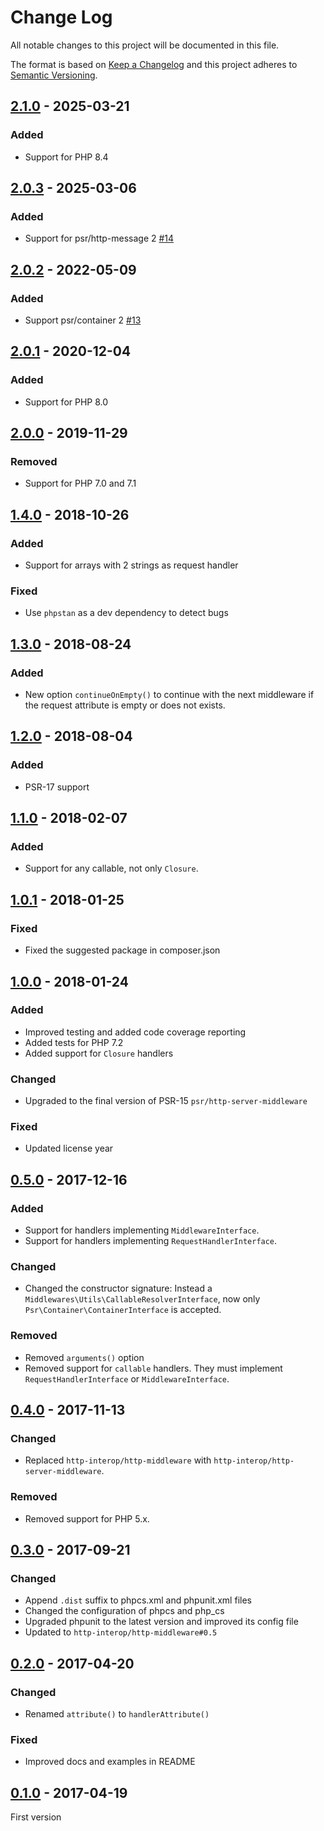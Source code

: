 # Change Log
All notable changes to this project will be documented in this file.

The format is based on [Keep a Changelog](http://keepachangelog.com/)
and this project adheres to [Semantic Versioning](http://semver.org/).

## [2.1.0] - 2025-03-21
### Added
- Support for PHP 8.4

## [2.0.3] - 2025-03-06
### Added
- Support for psr/http-message 2 [#14]

## [2.0.2] - 2022-05-09
### Added
- Support psr/container 2 [#13]

## [2.0.1] - 2020-12-04
### Added
- Support for PHP 8.0

## [2.0.0] - 2019-11-29
### Removed
- Support for PHP 7.0 and 7.1

## [1.4.0] - 2018-10-26
### Added
- Support for arrays with 2 strings as request handler

### Fixed
- Use `phpstan` as a dev dependency to detect bugs

## [1.3.0] - 2018-08-24
### Added
- New option `continueOnEmpty()` to continue with the next middleware if the request attribute is empty or does not exists.

## [1.2.0] - 2018-08-04
### Added
- PSR-17 support

## [1.1.0] - 2018-02-07
### Added
- Support for any callable, not only `Closure`.

## [1.0.1] - 2018-01-25
### Fixed
- Fixed the suggested package in composer.json

## [1.0.0] - 2018-01-24
### Added
- Improved testing and added code coverage reporting
- Added tests for PHP 7.2
- Added support for `Closure` handlers

### Changed
- Upgraded to the final version of PSR-15 `psr/http-server-middleware`

### Fixed
- Updated license year

## [0.5.0] - 2017-12-16
### Added
- Support for handlers implementing `MiddlewareInterface`.
- Support for handlers implementing `RequestHandlerInterface`.

### Changed
- Changed the constructor signature: Instead a `Middlewares\Utils\CallableResolverInterface`, now only `Psr\Container\ContainerInterface` is accepted.

### Removed
- Removed `arguments()` option
- Removed support for `callable` handlers. They must implement `RequestHandlerInterface` or `MiddlewareInterface`.

## [0.4.0] - 2017-11-13
### Changed
- Replaced `http-interop/http-middleware` with  `http-interop/http-server-middleware`.

### Removed
- Removed support for PHP 5.x.

## [0.3.0] - 2017-09-21
### Changed
- Append `.dist` suffix to phpcs.xml and phpunit.xml files
- Changed the configuration of phpcs and php_cs
- Upgraded phpunit to the latest version and improved its config file
- Updated to `http-interop/http-middleware#0.5`

## [0.2.0] - 2017-04-20
### Changed
- Renamed `attribute()` to `handlerAttribute()`

### Fixed
- Improved docs and examples in README

## [0.1.0] - 2017-04-19
First version

[#13]: https://github.com/middlewares/request-handler/issues/13
[#14]: https://github.com/middlewares/request-handler/issues/14

[2.1.0]: https://github.com/middlewares/request-handler/compare/v2.0.3...v2.1.0
[2.0.3]: https://github.com/middlewares/request-handler/compare/v2.0.2...v2.0.3
[2.0.2]: https://github.com/middlewares/request-handler/compare/v2.0.1...v2.0.2
[2.0.1]: https://github.com/middlewares/request-handler/compare/v2.0.0...v2.0.1
[2.0.0]: https://github.com/middlewares/request-handler/compare/v1.4.0...v2.0.0
[1.4.0]: https://github.com/middlewares/request-handler/compare/v1.3.0...v1.4.0
[1.3.0]: https://github.com/middlewares/request-handler/compare/v1.2.0...v1.3.0
[1.2.0]: https://github.com/middlewares/request-handler/compare/v1.1.0...v1.2.0
[1.1.0]: https://github.com/middlewares/request-handler/compare/v1.0.1...v1.1.0
[1.0.1]: https://github.com/middlewares/request-handler/compare/v1.0.0...v1.0.1
[1.0.0]: https://github.com/middlewares/request-handler/compare/v0.5.0...v1.0.0
[0.5.0]: https://github.com/middlewares/request-handler/compare/v0.4.0...v0.5.0
[0.4.0]: https://github.com/middlewares/request-handler/compare/v0.3.0...v0.4.0
[0.3.0]: https://github.com/middlewares/request-handler/compare/v0.2.0...v0.3.0
[0.2.0]: https://github.com/middlewares/request-handler/compare/v0.1.0...v0.2.0
[0.1.0]: https://github.com/middlewares/request-handler/releases/tag/v0.1.0
